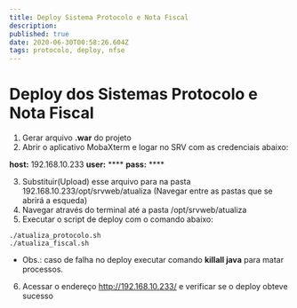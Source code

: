 ```yaml
---
title: Deploy Sistema Protocolo e Nota Fiscal
description: 
published: true
date: 2020-06-30T00:58:26.604Z
tags: protocolo, deploy, nfse
---
```


# Deploy dos Sistemas Protocolo e Nota Fiscal 

1. Gerar arquivo **.war** do projeto
2. Abrir o aplicativo MobaXterm e logar no SRV com as credenciais abaixo:

**host:** 192.168.10.233
**user:** ****
**pass:** ****


3. Substituir(Upload) esse arquivo para na pasta 192.168.10.233/opt/srvweb/atualiza (Navegar entre as pastas que se abrirá a esqueda)
4. Navegar através do terminal até a pasta /opt/srvweb/atualiza
5. Executar o script de deploy com o comando abaixo:
 ```
 ./atualiza_protocolo.sh
 ./atualiza_fiscal.sh
 ```
* Obs.: caso de falha no deploy executar comando  **killall java** para matar processos.

6. Acessar o endereço http://192.168.10.233/ e verificar se o deploy obteve sucesso